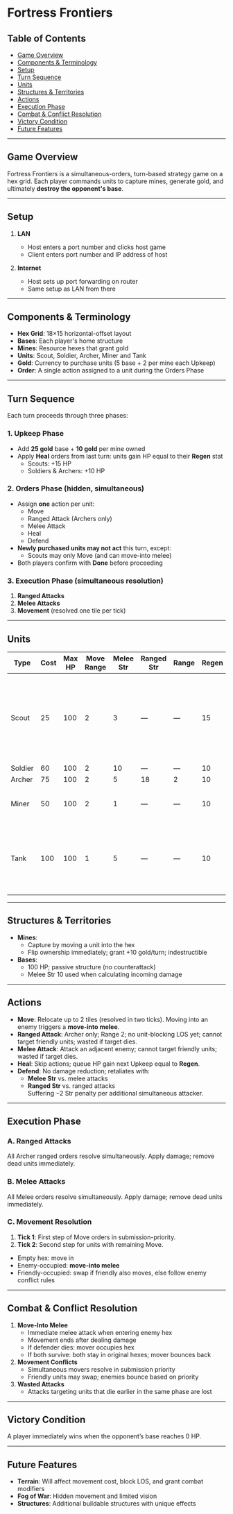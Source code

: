 # Fortress Frontiers

## Table of Contents
- [Game Overview](#game-overview)
- [Components & Terminology](#components--terminology)
- [Setup](#setup)
- [Turn Sequence](#turn-sequence)
- [Units](#units)
- [Structures & Territories](#structures--territories)
- [Actions](#actions)
- [Execution Phase](#execution-phase)
- [Combat & Conflict Resolution](#combat--conflict-resolution)
- [Victory Condition](#victory-condition)
- [Future Features](#future-features)

---

## Game Overview
Fortress Frontiers is a simultaneous-orders, turn-based strategy game on a hex grid. Each player commands units to capture mines, generate gold, and ultimately **destroy the opponent's base**.

---

## Setup
1. **LAN**  
   - Host enters a port number and clicks host game
   - Client enters port number and IP address of host

2. **Internet**
    - Host sets up port forwarding on router
    - Same setup as LAN from there

---

## Components & Terminology
- **Hex Grid**: 18×15 horizontal-offset layout  
- **Bases**: Each player's home structure  
- **Mines**: Resource hexes that grant gold  
- **Units**: Scout, Soldier, Archer, Miner and Tank
- **Gold**: Currency to purchase units (5 base + 2 per mine each Upkeep)  
- **Order**: A single action assigned to a unit during the Orders Phase  

---

## Turn Sequence
Each turn proceeds through three phases:

### 1. Upkeep Phase
- Add **25 gold** base + **10 gold** per mine owned  
- Apply **Heal** orders from last turn: units gain HP equal to their **Regen** stat  
  - Scouts: +15 HP  
  - Soldiers & Archers: +10 HP  

### 2. Orders Phase (hidden, simultaneous)
- Assign **one** action per unit:  
  - Move  
  - Ranged Attack (Archers only)  
  - Melee Attack  
  - Heal  
  - Defend  
- **Newly purchased units may not act** this turn, except:  
  - Scouts may only Move (and can move-into melee)  
- Both players confirm with **Done** before proceeding  

### 3. Execution Phase (simultaneous resolution)
1. **Ranged Attacks**  
2. **Melee Attacks**  
3. **Movement** (resolved one tile per tick)

---

## Units

| Type    | Cost | Max HP | Move Range | Melee Str | Ranged Str | Range | Regen | Special                                  |
|---------|------|--------|------------|-----------|------------|-------|-------|------------------------------------------|
| Scout   | 25   | 100    | 2          | 3         | —          | —     | 15    | Can **Move** on purchase turn; cannot issue Melee orders (move-into only) |
| Soldier | 60   | 100    | 2          | 10        | —          | —     | 10    | —                                        |
| Archer  | 75   | 100    | 2          | 5         | 18         | 2     | 10    | —                                        |
| Miner   | 50   | 100    | 2          | 1         | —          | —     | 10    | Extra 15 gold per turn when on a mine    |
| Tank    | 100  | 100    | 1          | 5         | —          | —     | 10    | Extra 13 melee strength when defending, no multi defending penalty |
---

## Structures & Territories
- **Mines**:  
  - Capture by moving a unit into the hex  
  - Flip ownership immediately; grant +10 gold/turn; indestructible  
- **Bases**:  
  - 100 HP; passive structure (no counterattack)  
  - Melee Str 10 used when calculating incoming damage  

---

## Actions
- **Move**: Relocate up to 2 tiles (resolved in two ticks). Moving into an enemy triggers a **move-into melee**.  
- **Ranged Attack**: Archer only; Range 2; no unit-blocking LOS yet; cannot target friendly units; wasted if target dies.  
- **Melee Attack**: Attack an adjacent enemy; cannot target friendly units; wasted if target dies.  
- **Heal**: Skip actions; queue HP gain next Upkeep equal to **Regen**.  
- **Defend**: No damage reduction; retaliates with:  
  - **Melee Str** vs. melee attacks  
  - **Ranged Str** vs. ranged attacks  
  Suffering −2 Str penalty per additional simultaneous attacker.  

---

## Execution Phase

### A. Ranged Attacks
All Archer ranged orders resolve simultaneously. Apply damage; remove dead units immediately.

### B. Melee Attacks
All Melee orders resolve simultaneously. Apply damage; remove dead units immediately.

### C. Movement Resolution
1. **Tick 1**: First step of Move orders in submission-priority.  
2. **Tick 2**: Second step for units with remaining Move.  
- Empty hex: move in  
- Enemy-occupied: **move-into melee**  
- Friendly-occupied: swap if friendly also moves, else follow enemy conflict rules  

---

## Combat & Conflict Resolution
1. **Move-Into Melee**  
   - Immediate melee attack when entering enemy hex  
   - Movement ends after dealing damage  
   - If defender dies: mover occupies hex  
   - If both survive: both stay in original hexes; mover bounces back  
2. **Movement Conflicts**  
   - Simultaneous movers resolve in submission priority  
   - Friendly units may swap; enemies bounce based on priority  
3. **Wasted Attacks**  
   - Attacks targeting units that die earlier in the same phase are lost  

---

## Victory Condition
A player immediately wins when the opponent’s base reaches 0 HP.

---

## Future Features
- **Terrain**: Will affect movement cost, block LOS, and grant combat modifiers  
- **Fog of War**: Hidden movement and limited vision  
- **Structures**: Additional buildable structures with unique effects  
